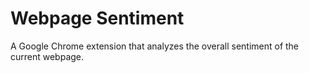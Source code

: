# Webpage Sentiment

A Google Chrome extension that analyzes the overall sentiment of the current webpage.
